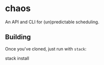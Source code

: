 # chaos

An API and CLI for (un)predictable scheduling.

## Building
Once you've cloned, just run with `stack`:

  stack install


